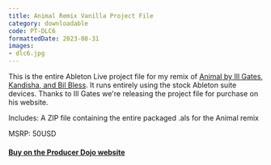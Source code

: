 ```yaml
---
title: Animal Remix Vanilla Project File
category: downloadable
code: PT-DLC6
formattedDate: 2023-08-31
images:
- dlc6.jpg
---
```


This is the entire Ableton Live project file for my remix of [Animal by Ill Gates, Kandisha, and Bil Bless](pt-t62). It runs entirely using the stock Ableton suite devices. Thanks to Ill Gates we're releasing the project file for purchase on his website.

Includes: A ZIP file containing the entire packaged .als for the Animal remix

MSRP: 50USD

#### [Buy on the Producer Dojo website](https://members.producerdojo.com/a/2147642139/LZ6h6XgH)